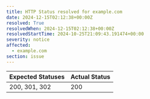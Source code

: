 ```yaml
---
title: HTTP Status resolved for example.com
date: 2024-12-15T02:12:38+00:00Z
resolved: True
resolvedWhen: 2024-12-15T02:12:38+00:00Z
resolvedStartTime: 2024-10-25T21:09:43.191474+00:00
severity: notice
affected:
  - example.com
section: issue
---
```


| Expected Statuses | Actual Status  |
|-------------------|----------------|
| 200, 301, 302 | 200 |
